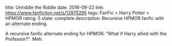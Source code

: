title: Unriddle the Riddle
date: 2016-06-22
link: https://www.fanfiction.net/s/12970295
tags: FanFic > Harry Potter > HPMOR
rating: 5
state: complete
description: Recursive HPMOR fanfic with an alternate ending.

A recursive fanfic alternate ending for HPMOR: "What if Harry allied with the
Professor?". Meh.
